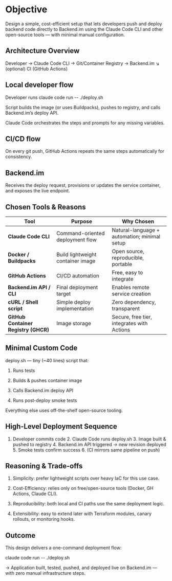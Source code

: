 # Objective

Design a simple, cost-efficient setup that lets developers push and deploy backend code directly to Backend.im using the Claude Code CLI and other open-source tools — with minimal manual configuration.

## Architecture Overview

Developer → Claude Code CLI → Git/Container Registry → Backend.im
                             ↘ (optional) CI (GitHub Actions)


## Local developer flow

Developer runs claude code run -- ./deploy.sh

Script builds the image (or uses Buildpacks), pushes to registry, and calls Backend.im’s deploy API.

Claude Code orchestrates the steps and prompts for any missing variables.

## CI/CD flow

On every git push, GitHub Actions repeats the same steps automatically for consistency.

## Backend.im

Receives the deploy request, provisions or updates the service container, and exposes the live endpoint.

## Chosen Tools & Reasons
| Tool                                 | Purpose                           | Why Chosen                                   |
| ------------------------------------ | --------------------------------- | -------------------------------------------- |
| **Claude Code CLI**                  | Command-oriented deployment flow  | Natural-language + automation; minimal setup |
| **Docker / Buildpacks**              | Build lightweight container image | Open source, reproducible, portable          |
| **GitHub Actions**                   | CI/CD automation                  | Free, easy to integrate                      |
| **Backend.im API / CLI**             | Final deployment target           | Enables remote service creation              |
| **cURL / Shell script**              | Simple deploy implementation      | Zero dependency, transparent                 |
| **GitHub Container Registry (GHCR)** | Image storage                     | Secure, free tier, integrates with Actions   |

## Minimal Custom Code

deploy.sh — tiny (~40 lines) script that:

1. Runs tests

2. Builds & pushes container image

3. Calls Backend.im deploy API

4. Runs post-deploy smoke tests

Everything else uses off-the-shelf open-source tooling.

## High-Level Deployment Sequence

1.  Developer commits code
2️. Claude Code runs deploy.sh
3️.  Image built & pushed to registry
4️.  Backend.im API triggered → new revision deployed
5️. Smoke tests confirm success
6️. (CI mirrors same pipeline on push)

## Reasoning & Trade-offs

1. Simplicity: prefer lightweight scripts over heavy IaC for this use case.

2. Cost-Efficiency: relies only on free/open-source tools (Docker, GH Actions, Claude CLI).

3. Reproducibility: both local and CI paths use the same deployment logic.

4. Extensibility: easy to extend later with Terraform modules, canary rollouts, or monitoring hooks.

## Outcome

This design delivers a one-command deployment flow:

claude code run -- ./deploy.sh

→ Application built, tested, pushed, and deployed live on Backend.im
— with zero manual infrastructure steps.
